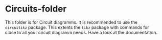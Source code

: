 # Circuits-folder

This folder is for Circuit diagramms. It is recommended to use the `circuitikz` package. This extents the `tikz` package with commands for close to all
your circuit diagramm needs. Have a look at the documentation.